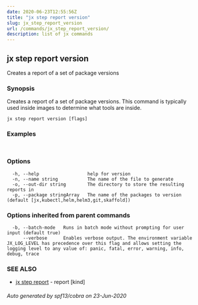 ```yaml
---
date: 2020-06-23T12:55:56Z
title: "jx step report version"
slug: jx_step_report_version
url: /commands/jx_step_report_version/
description: list of jx commands
---
```

## jx step report version

Creates a report of a set of package versions

### Synopsis

Creates a report of a set of package versions. This command is typically used inside images to determine what tools are inside.

```
jx step report version [flags]
```

### Examples

```
  
```

### Options

```
  -h, --help                  help for version
  -n, --name string           The name of the file to generate
  -o, --out-dir string        The directory to store the resulting reports in
  -p, --package stringArray   The name of the packages to version (default [jx,kubectl,helm,helm3,git,skaffold])
```

### Options inherited from parent commands

```
  -b, --batch-mode   Runs in batch mode without prompting for user input (default true)
      --verbose      Enables verbose output. The environment variable JX_LOG_LEVEL has precedence over this flag and allows setting the logging level to any value of: panic, fatal, error, warning, info, debug, trace
```

### SEE ALSO

* [jx step report](/commands/jx_step_report/)	 - report [kind]

###### Auto generated by spf13/cobra on 23-Jun-2020
